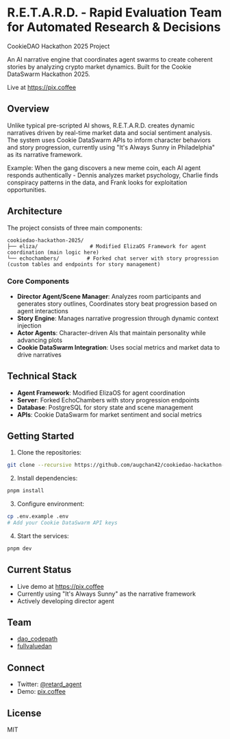 # R.E.T.A.R.D. - Rapid Evaluation Team for Automated Research & Decisions
CookieDAO Hackathon 2025 Project

An AI narrative engine that coordinates agent swarms to create coherent stories by analyzing crypto market dynamics. Built for the Cookie DataSwarm Hackathon 2025.

Live at https://pix.coffee

## Overview

Unlike typical pre-scripted AI shows, R.E.T.A.R.D. creates dynamic narratives driven by real-time market data and social sentiment analysis. The system uses Cookie DataSwarm APIs to inform character behaviors and story progression, currently using "It's Always Sunny in Philadelphia" as its narrative framework.

Example: When the gang discovers a new meme coin, each AI agent responds authentically - Dennis analyzes market psychology, Charlie finds conspiracy patterns in the data, and Frank looks for exploitation opportunities.

## Architecture

The project consists of three main components:

```
cookiedao-hackathon-2025/
├── eliza/                 # Modified ElizaOS Framework for agent coordination (main logic here)
└── echochambers/         # Forked chat server with story progression (custom tables and endpoints for story management)
```

### Core Components

- **Director Agent/Scene Manager**: Analyzes room participants and generates story outlines, Coordinates story beat progression based on agent interactions
- **Story Engine**: Manages narrative progression through dynamic context injection
- **Actor Agents**: Character-driven AIs that maintain personality while advancing plots
- **Cookie DataSwarm Integration**: Uses social metrics and market data to drive narratives

## Technical Stack

- **Agent Framework**: Modified ElizaOS for agent coordination
- **Server**: Forked EchoChambers with story progression endpoints
- **Database**: PostgreSQL for story state and scene management
- **APIs**: Cookie DataSwarm for market sentiment and social metrics

## Getting Started

1. Clone the repositories:
```bash
git clone --recursive https://github.com/augchan42/cookiedao-hackathon-2025.git
```

2. Install dependencies:
```bash
pnpm install
```

3. Configure environment:
```bash
cp .env.example .env
# Add your Cookie DataSwarm API keys
```

4. Start the services:
```bash
pnpm dev
```

## Current Status

- Live demo at https://pix.coffee
- Currently using "It's Always Sunny" as the narrative framework
- Actively developing director agent

## Team

- [dao_codepath](https://x.com/dao_codepath)
- [fullvaluedan](https://x.com/fullvaluedan)


## Connect

- Twitter: [@retard_agent](https://twitter.com/retard_agent)
- Demo: [pix.coffee](https://pix.coffee)

## License

MIT